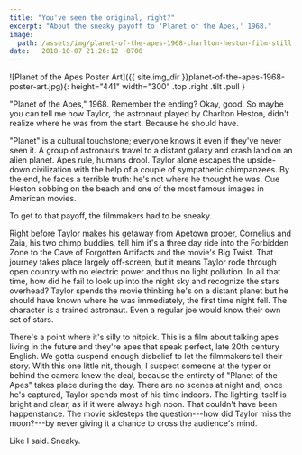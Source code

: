 ```yaml
---
title: "You've seen the original, right?"
excerpt: "About the sneaky payoff to 'Planet of the Apes,' 1968."
image:
  path: /assets/img/planet-of-the-apes-1968-charlton-heston-film-still.jpg
date:   2018-10-07 21:26:12 -0700
---
```


![Planet of the Apes Poster Art]({{ site.img_dir }}planet-of-the-apes-1968-poster-art.jpg){: height="441" width="300" .top .right .tilt .pull }

"Planet of the Apes," 1968. Remember the ending? Okay, good. So maybe you can tell me how Taylor, the astronaut played by Charlton Heston, didn't realize where he was from the start. Because he should have.

"Planet" is a cultural touchstone; everyone knows it even if they've never seen it. A group of astronauts travel to a distant galaxy and crash land on an alien planet. Apes rule, humans drool. Taylor alone escapes the upside-down civilization with the help of a couple of sympathetic chimpanzees. By the end, he faces a terrible truth: he's not where he thought he was. Cue Heston sobbing on the beach and one of the most famous images in American movies.

To get to that payoff, the filmmakers had to be sneaky.

Right before Taylor makes his getaway from Apetown proper, Cornelius and Zaia, his two chimp buddies, tell him it's a three day ride into the Forbidden Zone to the Cave of Forgotten Artifacts and the movie's Big Twist. That journey takes place largely off-screen, but it means Taylor rode through open country with no electric power and thus no light pollution. In all that time, how did he fail to look up into the night sky and recognize the stars overhead? Taylor spends the movie thinking he's on a distant planet but he should have known where he was immediately, the first time night fell. The character is a trained astronaut. Even a regular joe would know their own set of stars.

There's a point where it's silly to nitpick. This is a film about talking apes living in the future and they're apes that speak perfect, late 20th century English. We gotta suspend enough disbelief to let the filmmakers tell their story. With this one little nit, though, I suspect someone at the typer or behind the camera knew the deal, because the entirety of "Planet of the Apes" takes place during the day. There are no scenes at night and, once he's captured, Taylor spends most of his time indoors. The lighting itself is bright and clear, as if it were always high noon. That couldn't have been happenstance. The movie sidesteps the question---how did Taylor miss the moon?---by never giving it a chance to cross the audience's mind.

Like I said. Sneaky.
